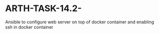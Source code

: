# ARTH-TASK-14.2-
Ansible to configure web server on top of docker container and enabling ssh in docker container 
